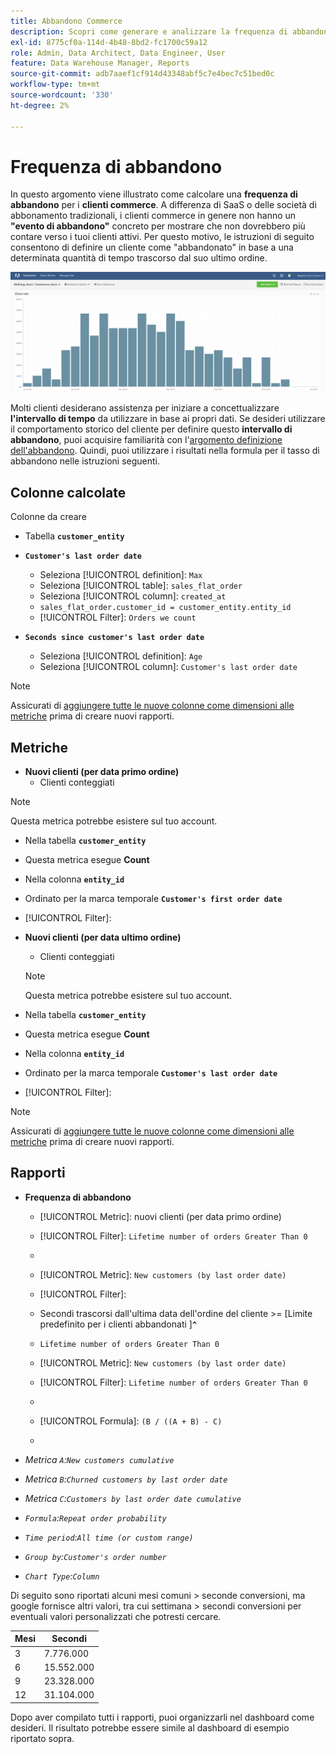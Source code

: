 ```yaml
---
title: Abbandono Commerce
description: Scopri come generare e analizzare la frequenza di abbandono di Commerce.
exl-id: 8775cf0a-114d-4b48-8bd2-fc1700c59a12
role: Admin, Data Architect, Data Engineer, User
feature: Data Warehouse Manager, Reports
source-git-commit: adb7aaef1cf914d43348abf5c7e4bec7c51bed0c
workflow-type: tm+mt
source-wordcount: '330'
ht-degree: 2%

---
```


# Frequenza di abbandono

In questo argomento viene illustrato come calcolare una **frequenza di abbandono** per i **clienti commerce**. A differenza di SaaS o delle società di abbonamento tradizionali, i clienti commerce in genere non hanno un **&quot;evento di abbandono&quot;** concreto per mostrare che non dovrebbero più contare verso i tuoi clienti attivi. Per questo motivo, le istruzioni di seguito consentono di definire un cliente come &quot;abbandonato&quot; in base a una determinata quantità di tempo trascorso dal suo ultimo ordine.

![](../../assets/Churn_rate_image.png)

Molti clienti desiderano assistenza per iniziare a concettualizzare **l&#39;intervallo di tempo** da utilizzare in base ai propri dati. Se desideri utilizzare il comportamento storico del cliente per definire questo **intervallo di abbandono**, puoi acquisire familiarità con l&#39;[argomento definizione dell&#39;abbandono](../analysis/define-cust-churn.md). Quindi, puoi utilizzare i risultati nella formula per il tasso di abbandono nelle istruzioni seguenti.

## Colonne calcolate

Colonne da creare

* Tabella **`customer_entity`**
* **`Customer's last order date`**
   * Seleziona [!UICONTROL definition]: `Max`
   * Seleziona [!UICONTROL table]: `sales_flat_order`
   * Seleziona [!UICONTROL column]: `created_at`
   * `sales_flat_order.customer_id = customer_entity.entity_id`
   * [!UICONTROL Filter]: `Orders we count`

* **`Seconds since customer's last order date`**
   * Seleziona [!UICONTROL definition]: `Age`
   * Seleziona [!UICONTROL column]: `Customer's last order date`

>[!NOTE]
>
>Assicurati di [aggiungere tutte le nuove colonne come dimensioni alle metriche](../data-warehouse-mgr/manage-data-dimensions-metrics.md) prima di creare nuovi rapporti.

## Metriche

* **Nuovi clienti (per data primo ordine)**
   * Clienti conteggiati

>[!NOTE]
>
>Questa metrica potrebbe esistere sul tuo account.

* Nella tabella **`customer_entity`**
* Questa metrica esegue **Count**
* Nella colonna **`entity_id`**
* Ordinato per la marca temporale **`Customer's first order date`**
* [!UICONTROL Filter]:

* **Nuovi clienti (per data ultimo ordine)**
   * Clienti conteggiati

  >[!NOTE]
  >
  >Questa metrica potrebbe esistere sul tuo account.

* Nella tabella **`customer_entity`**
* Questa metrica esegue **Count**
* Nella colonna **`entity_id`**
* Ordinato per la marca temporale **`Customer's last order date`**
* [!UICONTROL Filter]:

>[!NOTE]
>
>Assicurati di [aggiungere tutte le nuove colonne come dimensioni alle metriche](../data-warehouse-mgr/manage-data-dimensions-metrics.md) prima di creare nuovi rapporti.

## Rapporti

* **Frequenza di abbandono**
   * [!UICONTROL Metric]: nuovi clienti (per data primo ordine)
   * [!UICONTROL Filter]: `Lifetime number of orders Greater Than 0`
   * 
     [!UICONTROL Perspective]: `Cumulative`
   * [!UICONTROL Metric]: `New customers (by last order date)`
   * [!UICONTROL Filter]:
   * Secondi trascorsi dall&#39;ultima data dell&#39;ordine del cliente >= [Limite predefinito per i clienti abbandonati ]**`^`**
   * `Lifetime number of orders Greater Than 0`

   * [!UICONTROL Metric]: `New customers (by last order date)`
   * [!UICONTROL Filter]: `Lifetime number of orders Greater Than 0`
   * 
     [!UICONTROL Perspective]: Cumulative
   * [!UICONTROL Formula]: `(B / ((A + B) - C)`
   * 
     [!UICONTROL Format]: Percentage

* *Metrica `A`:`New customers cumulative`*
* *Metrica `B`:`Churned customers by last order date`*
* *Metrica `C`:`Customers by last order date cumulative`*
* *`Formula`:`Repeat order probability`*
* *`Time period`:`All time (or custom range)`*
* *`Group by`:`Customer's order number`*
* *`Chart Type`:`Column`*

Di seguito sono riportati alcuni mesi comuni > seconde conversioni, ma google fornisce altri valori, tra cui settimana > secondi conversioni per eventuali valori personalizzati che potresti cercare.

| **Mesi** | **Secondi** |
|---|---|
| 3 | 7.776.000 |
| 6 | 15.552.000 |
| 9 | 23.328.000 |
| 12 | 31.104.000 |

Dopo aver compilato tutti i rapporti, puoi organizzarli nel dashboard come desideri. Il risultato potrebbe essere simile al dashboard di esempio riportato sopra.
